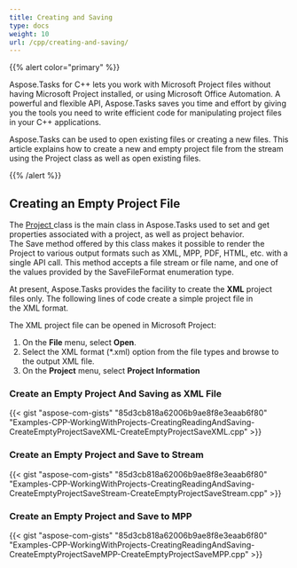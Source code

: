 ```yaml
---
title: Creating and Saving
type: docs
weight: 10
url: /cpp/creating-and-saving/
---
```


{{% alert color="primary" %}} 

Aspose.Tasks for C++ lets you work with Microsoft Project files without having Microsoft Project installed, or using Microsoft Office Automation. A powerful and flexible API, Aspose.Tasks saves you time and effort by giving you the tools you need to write efficient code for manipulating project files in your C++ applications.

Aspose.Tasks can be used to open existing files or creating a new files. This article explains how to create a new and empty project file from the stream using the Project class as well as open existing files.

{{% /alert %}} 
## **Creating an Empty Project File**
The [Project ](https://apireference.aspose.com/tasks/cpp/class/aspose.tasks.project/)class is the main class in Aspose.Tasks used to set and get properties associated with a project, as well as project behavior. The Save method offered by this class makes it possible to render the Project to various output formats such as XML, MPP, PDF, HTML, etc. with a single API call. This method accepts a file stream or file name, and one of the values provided by the SaveFileFormat enumeration type.

At present, Aspose.Tasks provides the facility to create the **XML** project files only. The following lines of code create a simple project file in the XML format.

The XML project file can be opened in Microsoft Project:

1. On the **File** menu, select **Open**.
2. Select the XML format (*.xml) option from the file types and browse to the output XML file.
3. On the **Project** menu, select **Project Information**
### **Create an Empty Project And Saving as XML File**
{{< gist "aspose-com-gists" "85d3cb818a62006b9ae8f8e3eaab6f80" "Examples-CPP-WorkingWithProjects-CreatingReadingAndSaving-CreateEmptyProjectSaveXML-CreateEmptyProjectSaveXML.cpp" >}}
### **Create an Empty Project and Save to Stream**
{{< gist "aspose-com-gists" "85d3cb818a62006b9ae8f8e3eaab6f80" "Examples-CPP-WorkingWithProjects-CreatingReadingAndSaving-CreateEmptyProjectSaveStream-CreateEmptyProjectSaveStream.cpp" >}}
### **Create an Empty Project and Save to MPP**
{{< gist "aspose-com-gists" "85d3cb818a62006b9ae8f8e3eaab6f80" "Examples-CPP-WorkingWithProjects-CreatingReadingAndSaving-CreateEmptyProjectSaveMPP-CreateEmptyProjectSaveMPP.cpp" >}}
